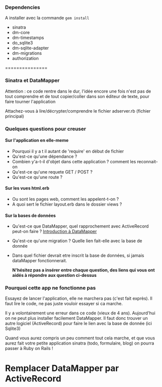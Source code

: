 ### Dependencies 
A installer avec la commande ``gem install``

* sinatra
* dm-core
* dm-timestamps
* do_sqlite3
* dm-sqlite-adapter
* dm-migrations
* authorization

===============

### Sinatra et DataMapper

Attention : ce code rentre dans le dur, l'idée encore une fois n'est pas de tout comprendre et de tout copier/coller dans son éditeur de texte, pour faire tourner l'application

Attachez-vous à lire/décrypter/comprendre le fichier adserver.rb (fichier principal)

### Quelques questions pour creuser

#### Sur l'application en elle-meme
 - Pourquoi il y a t il autant de 'require' en début de fichier
 - Qu'est-ce qu'une dépendance ?
 - Combien y'a-t-il d'objet dans cette application ? comment les reconnait-on
 - Qu'est-ce qu'une requete GET / POST ?
 - Qu'est-ce qu'une route ?

#### Sur les vues html.erb
 - Ou sont les pages web, comment les appelent-t-on ?
 - A quoi sert le fichier layout.erb dans le dossier views ?

#### Sur la bases de données
 - Qu'est-ce que DataMapper, quel rapprochement avec ActiveRecord peut-on faire ?
   [Introduction à DataMapper](http://code.tutsplus.com/tutorials/ruby-for-newbies-working-with-datamapper--net-19622)
 - Qu'est-ce qu'une migration ? Quelle lien fait-elle avec la base de donnée
 - Dans quel fichier devrait etre inscrit la base de données, si jamais dataMapper fonctionnerait.

    **N'hésitez pas a insérer entre chaque question, des liens qui vous ont aidés à répondre aux question ci-dessus**



### Pourquoi cette app ne fonctionne pas

Essayez de lancer l'application, elle ne marchera pas (c'est fait exprès). Il faut lire le code, ne pas juste vouloir essayer si ca marche. 

Il y a volontairement une erreur dans ce code (vieux de 4 ans). Aujourd'hui on ne peut plus installer facilement DataMapper. Il faut donc trouver un autre logiciel (ActiveRecord) pour faire le lien avec la base de donnée (ici Sqlite3)

Quand vous aurez compris un peu comment tout cela marche, et que  vous aurez fait votre petite application sinatra (todo, formulaire, blog) on pourra passer à Ruby on Rails !

# Remplacer DataMapper par ActiveRecord

